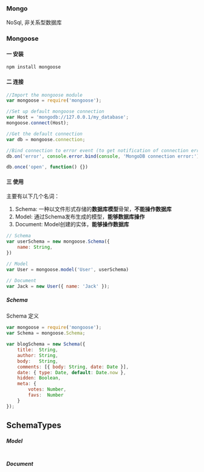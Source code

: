 ### Mongo
NoSql, 非关系型数据库

### Mongoose

#### 一 安装
```js
npm install mongoose
```

#### 二 连接
```js
//Import the mongoose module
var mongoose = require('mongoose');

//Set up default mongoose connection
var Host = 'mongodb://127.0.0.1/my_database';
mongoose.connect(Host);

//Get the default connection
var db = mongoose.connection;

//Bind connection to error event (to get notification of connection errors)
db.on('error', console.error.bind(console, 'MongoDB connection error:'));

db.once('open', function() {})
```

#### 三 使用 
主要有以下几个名词：
1. Schema: 一种以文件形式存储的**数据库模型**骨架，**不能操作数据库**
2. Model: 通过Schema发布生成的模型，**能够数据库操作**
3. Document: Model创建的实体，**能够操作数据库**

```js
// Schema
var userSchema = new mongoose.Schema({
    name: String,
})

// Model
var User = mongoose.model('User', userSchema)

// Document
var Jack = new User({ name: 'Jack' });

```

##### Schema
Schema 定义
```js
var mongoose = require('mongoose');
var Schema = mongoose.Schema;

var blogSchema = new Schema({
    title:  String,
    author: String,
    body:   String,
    comments: [{ body: String, date: Date }],
    date: { type: Date, default: Date.now },
    hidden: Boolean,
    meta: {
        votes: Number,
        favs:  Number
    }
});
```

SchemaTypes
- 

##### Model
```js
```

##### Document
```js
```

